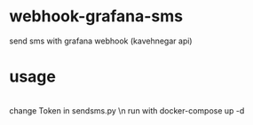 # webhook-grafana-sms
send sms with  grafana webhook (kavehnegar api)
# usage 
<br>
change Token in sendsms.py \n
run with docker-compose up -d
